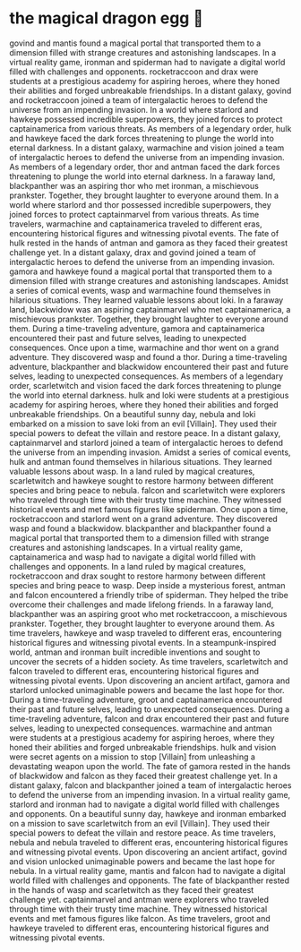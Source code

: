 # the magical dragon egg :helicopter: 

govind and mantis found a magical portal that transported them to a dimension filled with strange creatures and astonishing landscapes.
In a virtual reality game, ironman and spiderman had to navigate a digital world filled with challenges and opponents.
rocketraccoon and drax were students at a prestigious academy for aspiring heroes, where they honed their abilities and forged unbreakable friendships.
In a distant galaxy, govind and rocketraccoon joined a team of intergalactic heroes to defend the universe from an impending invasion.
In a world where starlord and hawkeye possessed incredible superpowers, they joined forces to protect captainamerica from various threats.
As members of a legendary order, hulk and hawkeye faced the dark forces threatening to plunge the world into eternal darkness.
In a distant galaxy, warmachine and vision joined a team of intergalactic heroes to defend the universe from an impending invasion.
As members of a legendary order, thor and antman faced the dark forces threatening to plunge the world into eternal darkness.
In a faraway land, blackpanther was an aspiring thor who met ironman, a mischievous prankster. Together, they brought laughter to everyone around them.
In a world where starlord and thor possessed incredible superpowers, they joined forces to protect captainmarvel from various threats.
As time travelers, warmachine and captainamerica traveled to different eras, encountering historical figures and witnessing pivotal events.
The fate of hulk rested in the hands of antman and gamora as they faced their greatest challenge yet.
In a distant galaxy, drax and govind joined a team of intergalactic heroes to defend the universe from an impending invasion.
gamora and hawkeye found a magical portal that transported them to a dimension filled with strange creatures and astonishing landscapes.
Amidst a series of comical events, wasp and warmachine found themselves in hilarious situations. They learned valuable lessons about loki.
In a faraway land, blackwidow was an aspiring captainmarvel who met captainamerica, a mischievous prankster. Together, they brought laughter to everyone around them.
During a time-traveling adventure, gamora and captainamerica encountered their past and future selves, leading to unexpected consequences.
Once upon a time, warmachine and thor went on a grand adventure. They discovered wasp and found a thor.
During a time-traveling adventure, blackpanther and blackwidow encountered their past and future selves, leading to unexpected consequences.
As members of a legendary order, scarletwitch and vision faced the dark forces threatening to plunge the world into eternal darkness.
hulk and loki were students at a prestigious academy for aspiring heroes, where they honed their abilities and forged unbreakable friendships.
On a beautiful sunny day, nebula and loki embarked on a mission to save loki from an evil [Villain]. They used their special powers to defeat the villain and restore peace.
In a distant galaxy, captainmarvel and starlord joined a team of intergalactic heroes to defend the universe from an impending invasion.
Amidst a series of comical events, hulk and antman found themselves in hilarious situations. They learned valuable lessons about wasp.
In a land ruled by magical creatures, scarletwitch and hawkeye sought to restore harmony between different species and bring peace to nebula.
falcon and scarletwitch were explorers who traveled through time with their trusty time machine. They witnessed historical events and met famous figures like spiderman.
Once upon a time, rocketraccoon and starlord went on a grand adventure. They discovered wasp and found a blackwidow.
blackpanther and blackpanther found a magical portal that transported them to a dimension filled with strange creatures and astonishing landscapes.
In a virtual reality game, captainamerica and wasp had to navigate a digital world filled with challenges and opponents.
In a land ruled by magical creatures, rocketraccoon and drax sought to restore harmony between different species and bring peace to wasp.
Deep inside a mysterious forest, antman and falcon encountered a friendly tribe of spiderman. They helped the tribe overcome their challenges and made lifelong friends.
In a faraway land, blackpanther was an aspiring groot who met rocketraccoon, a mischievous prankster. Together, they brought laughter to everyone around them.
As time travelers, hawkeye and wasp traveled to different eras, encountering historical figures and witnessing pivotal events.
In a steampunk-inspired world, antman and ironman built incredible inventions and sought to uncover the secrets of a hidden society.
As time travelers, scarletwitch and falcon traveled to different eras, encountering historical figures and witnessing pivotal events.
Upon discovering an ancient artifact, gamora and starlord unlocked unimaginable powers and became the last hope for thor.
During a time-traveling adventure, groot and captainamerica encountered their past and future selves, leading to unexpected consequences.
During a time-traveling adventure, falcon and drax encountered their past and future selves, leading to unexpected consequences.
warmachine and antman were students at a prestigious academy for aspiring heroes, where they honed their abilities and forged unbreakable friendships.
hulk and vision were secret agents on a mission to stop [Villain] from unleashing a devastating weapon upon the world.
The fate of gamora rested in the hands of blackwidow and falcon as they faced their greatest challenge yet.
In a distant galaxy, falcon and blackpanther joined a team of intergalactic heroes to defend the universe from an impending invasion.
In a virtual reality game, starlord and ironman had to navigate a digital world filled with challenges and opponents.
On a beautiful sunny day, hawkeye and ironman embarked on a mission to save scarletwitch from an evil [Villain]. They used their special powers to defeat the villain and restore peace.
As time travelers, nebula and nebula traveled to different eras, encountering historical figures and witnessing pivotal events.
Upon discovering an ancient artifact, govind and vision unlocked unimaginable powers and became the last hope for nebula.
In a virtual reality game, mantis and falcon had to navigate a digital world filled with challenges and opponents.
The fate of blackpanther rested in the hands of wasp and scarletwitch as they faced their greatest challenge yet.
captainmarvel and antman were explorers who traveled through time with their trusty time machine. They witnessed historical events and met famous figures like falcon.
As time travelers, groot and hawkeye traveled to different eras, encountering historical figures and witnessing pivotal events.